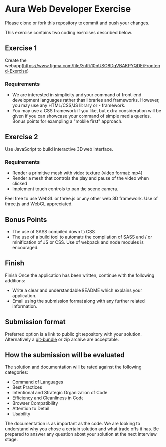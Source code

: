 # Aura Web Developer Exercise 

Please clone or fork this repository to commit and push your changes.

This exercise contains two coding exercises described below. 

## Exercise 1

Create the webapp(https://www.figma.com/file/3nRk10nUSO8DqVBAKPYQDE/Frontend-Exercise)

### Requirements
- We are interested in simplicity and your command of front-end development languages rather than libraries and frameworks. However, you may use any HTML/CSS/JS library or - framework.
- You may use a CSS framework if you like, but extra consideration will be given if you can showcase your command of simple media queries. Bonus points for exampling a "mobile first" approach.

## Exercise 2

Use JavaScript to build interactive 3D web interface.

### Requirements
- Render a primitive mesh with video texture (video format: mp4)
- Render a mesh that controls the play and pause of the video when clicked
- Implement touch controls to pan the scene camera. 

Feel free to use WebGL or three.js or any other web 3D framework. Use of three.js and WebGL appreciated.

## Bonus Points

- The use of SASS compiled down to CSS
- The use of a build tool to automate the compilation of SASS and / or minification of JS or CSS. Use of webpack and node modules is encouraged.

## Finish
Finish
Once the application has been written, continue with the following additions:

- Write a clear and understandable README which explains your application.
- Email using the submission format along with any further related information.

## Submission format
Preferred option is a link to public git repository with your solution. Alternatively a [git-bundle](https://git-scm.com/docs/git-bundle) or zip archive are acceptable.

## How the submission will be evaluated 

The solution and documentation will be rated against the following categories:

- Command of Languages
- Best Practices
- Intentional and Strategic Organization of Code
- Efficiency and Cleanliness in Code
- Browser Compatibility
- Attention to Detail
- Usability

The documentation is as important as the code. We are looking to understand why you chose a certain solution and what trade offs it has. Be prepared to answer any question about your solution at the next interview stage.
